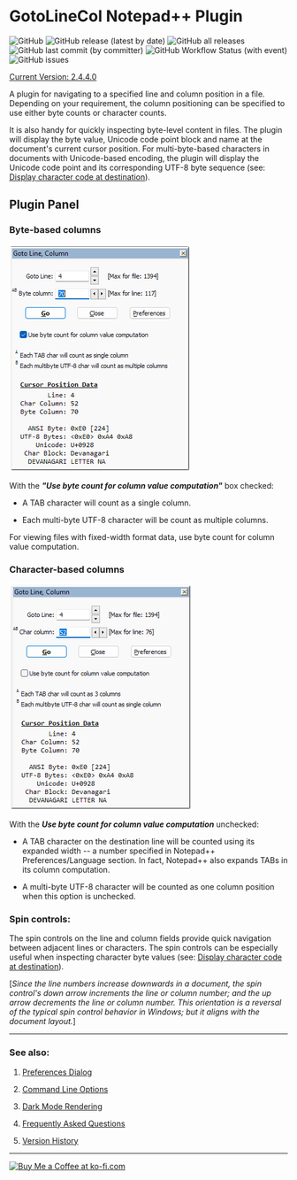 # GotoLineCol Notepad++ Plugin

![GitHub](https://img.shields.io/github/license/shriprem/Goto-Line-Col-NPP-Plugin)
![GitHub release (latest by date)](https://img.shields.io/github/v/release/shriprem/Goto-Line-Col-NPP-Plugin)
![GitHub all releases](https://img.shields.io/github/downloads/shriprem/Goto-Line-Col-NPP-Plugin/total)
 &nbsp;&nbsp;&nbsp;&nbsp;&nbsp;
![GitHub last commit (by committer)](https://img.shields.io/github/last-commit/shriprem/Goto-Line-Col-NPP-Plugin)
![GitHub Workflow Status (with event)](https://img.shields.io/github/actions/workflow/status/shriprem/Goto-Line-Col-NPP-Plugin/CI_build.yml)
![GitHub issues](https://img.shields.io/github/issues/shriprem/Goto-Line-Col-NPP-Plugin)

[Current Version: 2.4.4.0](https://github.com/shriprem/Goto-Line-Col-NPP-Plugin/blob/master/VersionHistory.md)

A plugin for navigating to a specified line and column position in a file. Depending on your requirement, the column positioning can be specified to use either byte counts or character counts.

It is also handy for quickly inspecting byte-level content in files. The plugin will display the byte value, Unicode code point block and name at the document's current cursor position. For multi-byte-based characters in documents with Unicode-based encoding, the plugin will display the Unicode code point and its corresponding UTF-8 byte sequence (see: [Display character code at destination](https://github.com/shriprem/Goto-Line-Col-NPP-Plugin/blob/master/docs/PreferencesDialog.md#display-character-code-at-destination-checked)).


## Plugin Panel

### Byte-based columns
![GotoLineCol Panel](https://raw.githubusercontent.com/shriprem/Goto-Line-Col-NPP-Plugin/master/images/PanelBytePos.png)

With the **_"Use byte count for column value computation"_** box checked:

* A TAB character will count as a single column.

* Each multi-byte UTF-8 character will be count as multiple columns.

For viewing files with fixed-width format data, use byte count for column value computation.

### Character-based columns
![GotoLineCol Panel](https://raw.githubusercontent.com/shriprem/Goto-Line-Col-NPP-Plugin/master/images/PanelCharPos.png)


With the **_Use byte count for column value computation_** unchecked:

* A TAB character on the destination line will be counted using its expanded width -- a number specified in Notepad++ Preferences/Language section. In fact, Notepad++ also expands TABs in its column computation.

* A multi-byte UTF-8 character will be counted as one column position when this option is unchecked.

### Spin controls:
The spin controls on the line and column fields provide quick navigation between adjacent lines or characters. The spin controls can be especially useful when inspecting character byte values (see: [Display character code at destination](https://github.com/shriprem/Goto-Line-Col-NPP-Plugin/blob/master/docs/PreferencesDialog.md#display-character-code-at-destination-checked)).

[*Since the line numbers increase downwards in a document, the spin control's down arrow increments the line or column number; and the up arrow decrements the line or column number. This orientation is a reversal of the typical spin control behavior in Windows; but it aligns with the document layout.*]

---

### See also:
1. [Preferences Dialog](https://github.com/shriprem/Goto-Line-Col-NPP-Plugin/blob/master/docs/PreferencesDialog.md)

2. [Command Line Options](https://github.com/shriprem/Goto-Line-Col-NPP-Plugin/blob/master/docs/CommandLineOptions.md)

3. [Dark Mode Rendering](https://github.com/shriprem/Goto-Line-Col-NPP-Plugin/blob/master/docs/DarkModeUI.md)

4. <a href="https://github.com/shriprem/Goto-Line-Col-NPP-Plugin/blob/master/docs/FAQs.md">Frequently Asked Questions</a>

5. <a href="https://github.com/shriprem/Goto-Line-Col-NPP-Plugin/blob/master/VersionHistory.md">Version History</a>

---

<a href='https://ko-fi.com/S6S417WICS' target='_blank'><img height='36' style='border:0px;height:36px;' src='https://storage.ko-fi.com/cdn/kofi5.png?v=6' border='0' alt='Buy Me a Coffee at ko-fi.com' /></a>
